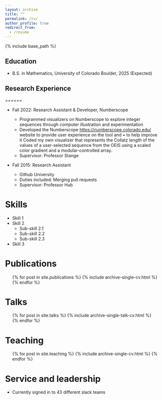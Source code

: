 ```yaml
---
layout: archive
title: ""
permalink: /cv/
author_profile: true
redirect_from:
  - /resume
---
```


{% include base_path %}

## Education
* B.S. in Mathematics, University of Colorado Boulder, 2025 (Expected)

## Research Experience
======
* Fall 2022: Research Assistant & Developer, Numberscope
  * Programmed visualizers on Numberscope to explore integer sequences through computer illustration and experimentation
  * Developed the Numberscope https://numberscope.colorado.edu/ website to provide user experience on the tool and • to help improve it
Coded my own visualizer that represents the Collatz length of the values of a user-selected sequence from
the OEIS using a scaled color gradient and a modular-controlled array.
  * Supervisor: Professor Stange

* Fall 2015: Research Assistant
  * Github University
  * Duties included: Merging pull requests
  * Supervisor: Professor Hub
  
Skills
======
* Skill 1
* Skill 2
  * Sub-skill 2.1
  * Sub-skill 2.2
  * Sub-skill 2.3
* Skill 3

Publications
======
  <ul>{% for post in site.publications %}
    {% include archive-single-cv.html %}
  {% endfor %}</ul>
  
Talks
======
  <ul>{% for post in site.talks %}
    {% include archive-single-talk-cv.html %}
  {% endfor %}</ul>
  
Teaching
======
  <ul>{% for post in site.teaching %}
    {% include archive-single-cv.html %}
  {% endfor %}</ul>
  
Service and leadership
======
* Currently signed in to 43 different slack teams

